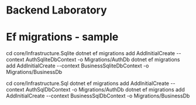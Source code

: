 # Backend Laboratory


# Ef migrations - sample

cd core/Infrastructure.Sqlite
dotnet ef migrations add AddInitialCreate --context AuthSqliteDbContext -o Migrations/AuthDb
dotnet ef migrations add AddInitialCreate --context BusinessSqliteDbContext -o Migrations/BusinessDb

cd core/Infrastructure.Sql
dotnet ef migrations add AddInitialCreate --context AuthSqlDbContext -o Migrations/AuthDb
dotnet ef migrations add AddInitialCreate --context BusinessSqlDbContext -o Migrations/BusinessDb

